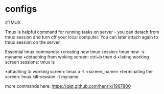 # configs


#TMUX 

Tmux is helpful command for running tasks on server - you can detach from tmux session and turn off your local computer. You can later attach again to tmux session on the server.

Essential tmux commands:
•creating new tmux session: tmux new -s myname
•detaching from woking screen: ctrl+b then d
•listing working screen sessions: tmux ls

•attaching to working screen: tmux a -t  <screen_name>
•terminating the screen: tmux kill-session -t myname

more commands here: https://gist.github.com/henrik/1967800

